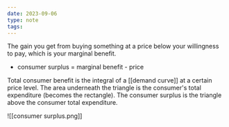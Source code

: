 ```yaml
---
date: 2023-09-06
type: note
tags: 
---
```


The gain you get from buying something at a price below your willingness to pay, which is your marginal benefit.
- consumer surplus = marginal benefit - price

Total consumer benefit is the integral of a [[demand curve]] at a certain price level. The  area underneath the triangle is the consumer's total expenditure (becomes the rectangle). The consumer surplus is the triangle above the consumer total expenditure.

![[consumer surplus.png]]
